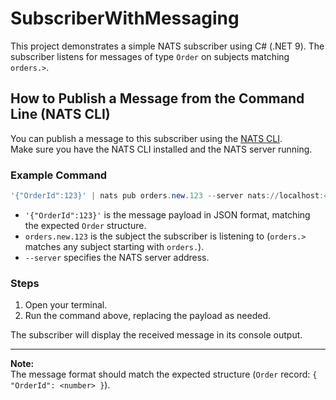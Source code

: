 # SubscriberWithMessaging

This project demonstrates a simple NATS subscriber using C# (.NET 9). The subscriber listens for messages of type `Order` on subjects matching `orders.>`.

## How to Publish a Message from the Command Line (NATS CLI)

You can publish a message to this subscriber using the [NATS CLI](https://docs.nats.io/nats-tools/nats_cli).  
Make sure you have the NATS CLI installed and the NATS server running.

### Example Command

```powershell
'{"OrderId":123}' | nats pub orders.new.123 --server nats://localhost:4222
```


- `'{"OrderId":123}'` is the message payload in JSON format, matching the expected `Order` structure.
- `orders.new.123` is the subject the subscriber is listening to (`orders.>` matches any subject starting with `orders.`).
- `--server` specifies the NATS server address.

### Steps
1. Open your terminal.
2. Run the command above, replacing the payload as needed.

The subscriber will display the received message in its console output.

---

**Note:**  
The message format should match the expected structure (`Order` record: `{ "OrderId": <number> }`).
